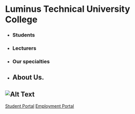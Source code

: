 # Luminus Technical University College
- ### Students
- ### Lecturers
- ### Our specialties 
- ## About Us.
![Alt Text](https://img.alwakeelnews.com/Content/Upload/large/8202013104316907594295.jpg)
--------------------------------------------------------------------






[Student Portal](https://studentsts-100533.campusnexus.cloud/Login.aspx?ReturnUrl=%2f%3fwa%3dwsignin1.0%26wtrealm%3dhttps%253a%252f%252fsisportal-100533.campusnexus.cloud%252fCMCPortal%252f%26wct%3d2021-01-25T10%253a01%253a10Z%26wctx%3drm%253d0%2526id%253dpassive%2526ru%253dsecure%252fstudent%252fstuportal.aspx%26AppType%3dPortal%26Role%3dSTUDENT&wa=wsignin1.0&wtrealm=https%3a%2f%2fsisportal-100533.campusnexus.cloud%2fCMCPortal%2f&wct=2021-01-25T10%3a01%3a10Z&wctx=rm%3d0%26id%3dpassive%26ru%3dsecure%2fstudent%2fstuportal.aspx&AppType=Portal&Role=STUDENT)
[Employment Portal](https://employmenthub.ltuc.com/)
